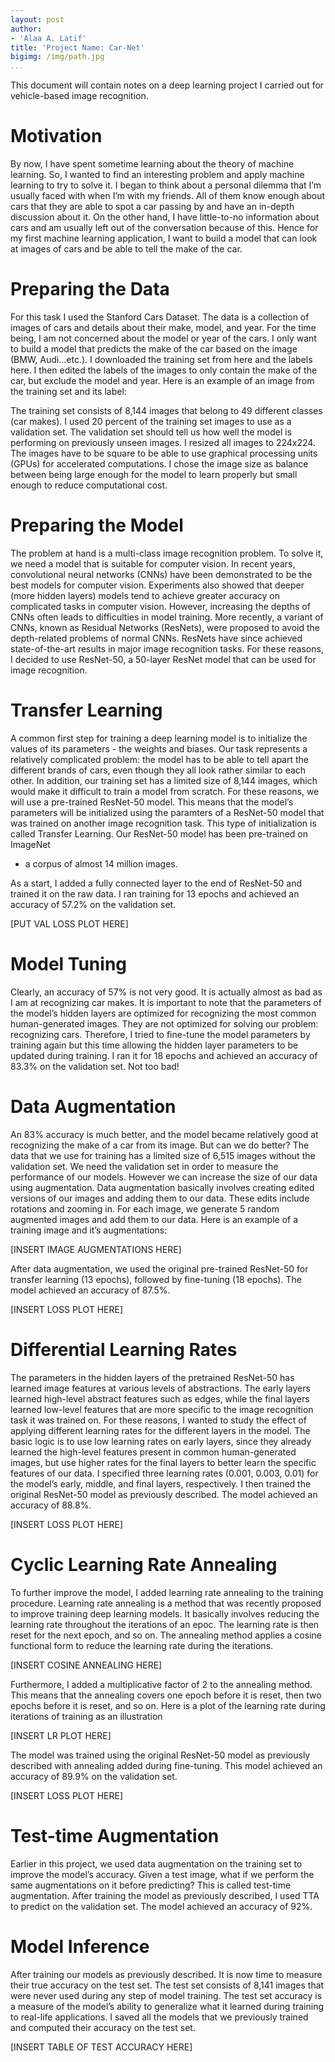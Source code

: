 ```yaml
---
layout: post
author:
- 'Alaa A. Latif'
title: 'Project Name: Car-Net'
bigimg: /img/path.jpg
...
```


This document will contain notes on a deep learning project I carried
out for vehicle-based image recognition.

Motivation
==========

By now, I have spent sometime learning about the theory of machine
learning. So, I wanted to find an interesting problem and apply machine
learning to try to solve it. I began to think about a personal dilemma
that I’m usually faced with when I’m with my friends. All of them know
enough about cars that they are able to spot a car passing by and have
an in-depth discussion about it. On the other hand, I have little-to-no
information about cars and am usually left out of the conversation
because of this. Hence for my first machine learning application, I want
to build a model that can look at images of cars and be able to tell the
make of the car.

Preparing the Data
==================

For this task I used the Stanford Cars Dataset. The data is a collection
of images of cars and details about their make, model, and year. For the
time being, I am not concerned about the model or year of the cars. I
only want to build a model that predicts the make of the car based on
the image (BMW, Audi...etc.). I downloaded the training set from here
and the labels here. I then edited the labels of the images to only
contain the make of the car, but exclude the model and year. Here is an
example of an image from the training set and its label:


The training set consists of 8,144 images that belong to 49 different
classes (car makes). I used 20 percent of the training set images to use
as a validation set. The validation set should tell us how well the
model is performing on previously unseen images. I resized all images to
224x224. The images have to be square to be able to use graphical
processing units (GPUs) for accelerated computations. I chose the image
size as balance between being large enough for the model to learn
properly but small enough to reduce computational cost.

Preparing the Model
===================

The problem at hand is a multi-class image recognition problem. To solve
it, we need a model that is suitable for computer vision. In recent
years, convolutional neural networks (CNNs) have been demonstrated to be
the best models for computer vision. Experiments also showed that deeper
(more hidden layers) models tend to achieve greater accuracy on
complicated tasks in computer vision. However, increasing the depths of
CNNs often leads to difficulties in model training. More recently, a
variant of CNNs, known as Residual Networks (ResNets), were proposed to
avoid the depth-related problems of normal CNNs. ResNets have since
achieved state-of-the-art results in major image recognition tasks. For
these reasons, I decided to use ResNet-50, a 50-layer ResNet model that
can be used for image recognition.

Transfer Learning
=================

A common first step for training a deep learning model is to initialize
the values of its parameters - the weights and biases. Our task
represents a relatively complicated problem: the model has to be able to
tell apart the different brands of cars, even though they all look
rather similar to each other. In addition, our training set has a
limited size of 8,144 images, which would make it difficult to train a
model from scratch. For these reasons, we will use a pre-trained
ResNet-50 model. This means that the model’s parameters will be
initialized using the paramters of a ResNet-50 model that was trained on
another image recognition task. This type of initialization is called
Transfer Learning. Our ResNet-50 model has been pre-trained on ImageNet
- a corpus of almost 14 million images.

As a start, I added a fully connected layer to the end of ResNet-50 and
trained it on the raw data. I ran training for 13 epochs and achieved an
accuracy of 57.2% on the validation set.

\[PUT VAL LOSS PLOT HERE\]

Model Tuning
============

Clearly, an accuracy of 57% is not very good. It is actually almost as
bad as I am at recognizing car makes. It is important to note that the
parameters of the model’s hidden layers are optimized for recognizing
the most common human-generated images. They are not optimized for
solving our problem: recognizing cars. Therefore, I tried to fine-tune
the model parameters by training again but this time allowing the hidden
layer parameters to be updated during training. I ran it for 18 epochs
and achieved an accuracy of 83.3% on the validation set. Not too bad!

Data Augmentation
=================

An 83% accuracy is much better, and the model became relatively good at
recognizing the make of a car from its image. But can we do better? The
data that we use for training has a limited size of 6,515 images without
the validation set. We need the validation set in order to measure the
performance of our models. However we can increase the size of our data
using augmentation. Data augmentation basically involves creating edited
versions of our images and adding them to our data. These edits include
rotations and zooming in. For each image, we generate 5 random augmented
images and add them to our data. Here is an example of a training image
and it’s augmentations:

\[INSERT IMAGE AUGMENTATIONS HERE\]

After data augmentation, we used the original pre-trained ResNet-50 for
transfer learning (13 epochs), followed by fine-tuning (18 epochs). The
model achieved an accuracy of 87.5%.

\[INSERT LOSS PLOT HERE\]

Differential Learning Rates
===========================

The parameters in the hidden layers of the pretrained ResNet-50 has
learned image features at various levels of abstractions. The early
layers learned high-level abstract features such as edges, while the
final layers learned low-level features that are more specific to the
image recognition task it was trained on. For these reasons, I wanted to
study the effect of applying different learning rates for the different
layers in the model. The basic logic is to use low learning rates on
early layers, since they already learned the high-level features present
in common human-generated images, but use higher rates for the final
layers to better learn the specific features of our data. I specified
three learning rates (0.001, 0.003, 0.01) for the model’s early, middle,
and final layers, respectively. I then trained the original ResNet-50
model as previously described. The model achieved an accuracy of 88.8%.

\[INSERT LOSS PLOT HERE\]

Cyclic Learning Rate Annealing
==============================

To further improve the model, I added learning rate annealing to the
training procedure. Learning rate annealing is a method that was
recently proposed to improve training deep learning models. It basically
involves reducing the learning rate throughout the iterations of an
epoc. The learning rate is then reset for the next epoch, and so on. The
annealing method applies a cosine functional form to reduce the learning
rate during the iterations.

\[INSERT COSINE ANNEALING HERE\]

Furthermore, I added a multiplicative factor of 2 to the annealing
method. This means that the annealing covers one epoch before it is
reset, then two epochs before it is reset, and so on. Here is a plot of
the learning rate during iterations of training as an illustration

\[INSERT LR PLOT HERE\]

The model was trained using the original ResNet-50 model as previously
described with annealing added during fine-tuning. This model achieved
an accuracy of 89.9% on the validation set.

\[INSERT LOSS PLOT HERE\]

Test-time Augmentation
======================

Earlier in this project, we used data augmentation on the training set
to improve the model’s accuracy. Given a test image, what if we perform
the same augmentations on it before predicting? This is called test-time
augmentation. After training the model as previously described, I used
TTA to predict on the validation set. The model achieved an accuracy of
92%.

Model Inference
===============

After training our models as previously described. It is now time to
measure their true accuracy on the test set. The test set consists of
8,141 images that were never used during any step of model training. The
test set accuracy is a measure of the model’s ability to generalize what
it learned during training to real-life applications. I saved all the
models that we previously trained and computed their accuracy on the
test set.

\[INSERT TABLE OF TEST ACCURACY HERE\]
